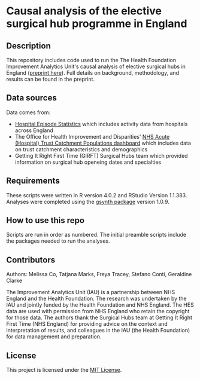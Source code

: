 # Causal analysis of the elective surgical hub programme in England

## Description

This repository includes code used to run the The Health Foundation Improvement Analytics Unit's causal analysis of elective surgical hubs in England ([preprint here](https://papers.ssrn.com/sol3/papers.cfm?abstract_id=4888136)). Full details on background, methodology, and results can be found in the preprint.

## Data sources

Data comes from:
- [Hospital Episode Statistics](https://digital.nhs.uk/data-and-information/data-tools-and-services/data-services/hospital-episode-statistics) which includes activity data from hospitals across England
- The Office for Health Improvement and Disparities' [NHS Acute (Hospital) Trust Catchment Populations dashboard](https://app.powerbi.com/view?r=eyJrIjoiODZmNGQ0YzItZDAwZi00MzFiLWE4NzAtMzVmNTUwMThmMTVlIiwidCI6ImVlNGUxNDk5LTRhMzUtNGIyZS1hZDQ3LTVmM2NmOWRlODY2NiIsImMiOjh9 ) which includes data on trust catchment characteristics and demographics
- Getting It Right First Time (GIRFT) Surgical Hubs team which provided information on surgical hub openeing dates and specialties

## Requirements

These scripts were written in R version 4.0.2 and RStudio Version 1.1.383. Analyses were completed using the [gsynth package](https://yiqingxu.org/packages/gsynth/) version 1.0.9. 

## How to use this repo

Scripts are run in order as numbered. The initial preamble scripts include the packages needed to run the analyses. 

## Contributors

Authors: Melissa Co, Tatjana Marks, Freya Tracey, Stefano Conti, Geraldine Clarke

The Improvement Analytics Unit (IAU) is a partnership between NHS England and the Health Foundation. The research was undertaken by the IAU and jointly funded by the Health Foundation and NHS England. The HES data are used with permission from NHS England who retain the copyright for those data. The authors thank the Surgical Hubs team at Getting It Right First Time (NHS England) for providing advice on the context and interpretation of results, and colleagues in the IAU (the Health Foundation) for data management and preparation.

## License

This project is licensed under the [MIT License](https://opensource.org/license/mit/).
